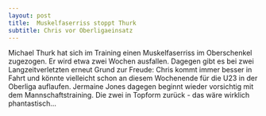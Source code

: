 ```yaml
---
layout: post
title:  Muskelfaserriss stoppt Thurk
subtitle: Chris vor Oberligaeinsatz
---
```


Michael Thurk hat sich im Training einen Muskelfaserriss im Oberschenkel zugezogen. Er wird etwa zwei Wochen ausfallen. Dagegen gibt es bei zwei Langzeitverletzten erneut Grund zur Freude: Chris kommt immer besser in Fahrt und könnte vielleicht schon an diesem Wochenende für die U23 in der Oberliga auflaufen. Jermaine Jones dagegen beginnt wieder vorsichtig mit dem Mannschaftstraining. Die zwei in Topform zurück - das wäre wirklich phantastisch...


